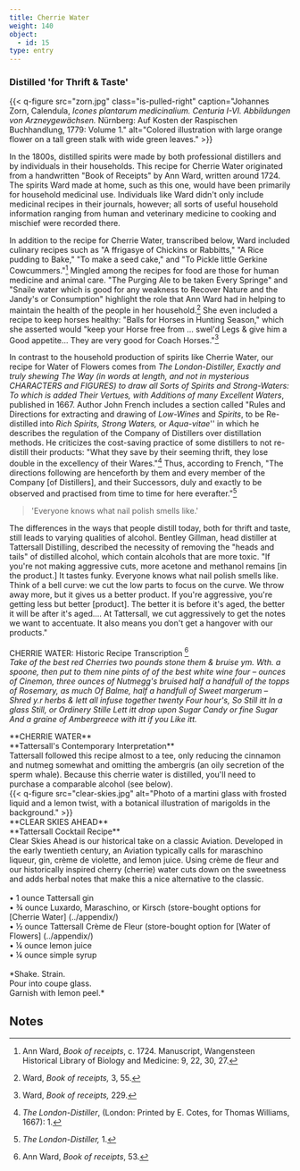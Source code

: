 ```yaml
---
title: Cherrie Water
weight: 140
object:
  - id: 15
type: entry
---
```




### Distilled 'for Thrift & Taste' ###
{{< q-figure src="zorn.jpg"  class="is-pulled-right" caption="Johannes Zorn, Calendula, *Icones plantarum medicinalium. Centuria I-VI. Abbildungen von Arzneygewächsen.* Nürnberg: Auf Kosten der Raspischen Buchhandlung, 1779: Volume 1."  alt="Colored illustration with large orange flower on a tall green stalk with wide green leaves." >}}

In the 1800s, distilled spirits were made by both professional distillers and by individuals in their households. This recipe for Cherrie Water originated from a handwritten "Book of Receipts" by Ann Ward, written around 1724. The spirits Ward made at home, such as this one, would have been primarily for household medicinal use. Individuals like Ward didn't only include medicinal recipes in their journals, however; all sorts of useful household information ranging from human and veterinary medicine to cooking and mischief were recorded there.

In addition to the recipe for Cherrie Water, transcribed below, Ward included culinary recipes such as "A ffrigasye of Chickins or Rabbitts," "A Rice pudding to Bake," "To make a seed cake," and "To Pickle little Gerkine Cowcummers."[^1] Mingled among the recipes for food are those for human medicine and animal care. "The Purging Ale to be taken Every Springe" and "Snaile water which is good for any weakness to Recover Nature and the Jandy's or Consumption" highlight the role that Ann Ward had in helping to maintain the health of the people in her household.[^2] She even included a recipe to keep horses healthy: "Balls for Horses in Hunting Season," which she asserted would "keep your Horse free from ... swel'd Legs & give him a Good appetite... They are very good for Coach Horses."[^3]

In contrast to the household production of spirits like Cherrie Water, our recipe for Water of Flowers comes from *The London-Distiller, Exactly and truly shewing The Way (in words at length, and not in mysterious CHARACTERS and FIGURES) to draw all Sorts of Spirits and Strong-Waters: To which is added Their Vertues, with Additions of many Excellent Waters*, published in 1667. Author John French includes a section called "Rules and Directions for extracting and drawing of *Low-Wines* and *Spirits*, to be Re-distilled into *Rich Spirits, Strong Waters,* or *Aqua-vitae*'' in which he describes the regulation of the Company of Distillers over distillation methods. He criticizes the cost-saving practice of some distillers to not re-distill their products: "What they save by their seeming thrift, they lose double in the excellency of their Wares."[^4] Thus, according to French, "The directions following are henceforth by them and every member of the Company \[of Distillers\], and their Successors, duly and exactly to be observed and practised from time to time for here everafter."[^5]

> 'Everyone knows what nail polish smells like.'

The differences in the ways that people distill today, both for thrift and taste, still leads to varying qualities of alcohol. Bentley Gillman, head distiller at Tattersall Distilling, described the necessity of removing the "heads and tails" of distilled alcohol, which contain alcohols that are more toxic. "If you're not making aggressive cuts, more acetone and methanol remains \[in the product.\] It tastes funky. Everyone knows what nail polish smells like. Think of a bell curve: we cut the low parts to focus on the curve. We throw away more, but it gives us a better product. If you're aggressive, you're getting less but better \[product\]. The better it is before it's aged, the better it will be after it's aged.... At Tattersall, we cut aggressively to get the notes we want to accentuate. It also means you don't get a hangover with our products."
<br>
<br>
<span class="gray-text">
CHERRIE WATER: Historic Recipe Transcription [^6]
<br>
*Take of the best red Cherries two pounds stone them & bruise ym. Wth. a spoone, then put to them nine pints of of the best white wine four – ounces of Cinemon, three ounces of Nutmegg's bruised half a handfull of the topps of Rosemary, as much Of Balme, half a handfull of Sweet margerum – Shred y.r herbs & lett all infuse together twenty Four hour's, So Still itt In a glass Still, or Ordinery Stille Lett itt drop upon Sugar Candy or fine Sugar And a graine of Ambergreece with itt if you Like itt.*
</span>
<br>
<div class="boxed">
**CHERRIE WATER**
<br>
**Tattersall's Contemporary Interpretation**
<br>
Tattersall followed this recipe almost to a tee, only reducing the cinnamon and nutmeg somewhat and omitting the ambergris (an oily secretion of the sperm whale). Because this cherrie water is distilled, you'll need to purchase a comparable alcohol (see below).
</div>
{{< q-figure src="clear-skies.jpg" alt="Photo of a martini glass with frosted liquid and a lemon twist, with a botanical illustration of marigolds in the background."  >}}
<div class="boxed">
**CLEAR SKIES AHEAD**
<br>
**Tattersall Cocktail Recipe**
<br>
Clear Skies Ahead is our historical take on a classic Aviation. Developed in the early twentieth century, an Aviation typically calls for maraschino liqueur, gin, crème de violette, and lemon juice. Using crème de fleur and our historically inspired cherry (cherrie) water cuts down on the sweetness and adds herbal notes that make this a nice alternative to the classic.
<br>
<br>
• 1 ounce Tattersall gin
<br>
• ¾ ounce Luxardo, Maraschino, or Kirsch (store-bought options for [Cherrie Water] (../appendix/)
<br>
• ½ ounce Tattersall Crème de Fleur (store-bought option for [Water of Flowers] (../appendix/)
<br>
• ¼ ounce lemon juice
<br>
• ¼ ounce simple syrup
<br>
<br>
*Shake. Strain.
<br>
Pour into coupe glass.
<br>
Garnish with lemon peel.*
</div>

## Notes ##

[^1]: Ann Ward, *Book of receipts*, c. 1724. Manuscript, Wangensteen Historical Library of Biology and Medicine: 9, 22, 30, 27.

[^2]: Ward, *Book of receipts,* 3, 55.

[^3]: Ward, *Book of receipts,* 229.

[^4]: *The London-Distiller*, (London: Printed by E. Cotes, for Thomas Williams, 1667): 1.

[^5]: *The London-Distiller,* 1.

[^6]: Ann Ward, *Book of receipts*, 53.

[^7]: [[*The London Distiller*. London: Printed by E. Cotes, for Thomas Williams, 1667. p. 22. Courtesy of the Wangensteen Historical Library of Biology and Medicine.]{.underline}](https://primo.lib.umn.edu/primo-explore/fulldisplay?docid=UMN_ALMA21337551290001701&context=L&vid=TWINCITIES&search_scope=wangensteen&tab=default_tab&lang=en_US)
